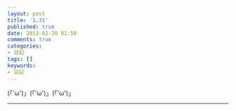 ```yaml
---
layout: post
title: '1.31'
published: true
date: 2013-02-20 01:50
comments: true
categories:
- 日記
tags: []
keywords:
- 日記
---
```

(「'ω')」(「'ω')」(「'ω')」

---

